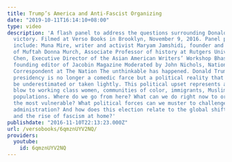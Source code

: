 ```yaml
---
title: Trump’s America and Anti-Fascist Organizing
date: "2019-10-11T16:14:10+08:00"
type: video
description: 'A flash panel to address the questions surrounding Donald Trump''s election
  victory. Filmed at Verso Books in Brooklyn, November 9, 2016. Panel participants
  include: Muna Mire, writer and activist Maryam Jamshidi, founder and editor-in-chief
  of Muftah Donna Murch, Associate Professor of history at Rutgers University Ken
  Chen, Executive Director of the Asian American Writers’ Workshop Bhaskar Sunkara,
  founding editor of Jacobin Magazine Moderated by John Nichols, National Affairs
  Correspondent at The Nation The unthinkable has happened. Donald Trump’s bid for
  presidency is no longer a comedic farce but a political reality that should not
  be underestimated or taken lightly. This political upset represents a catastrophic
  blow to working class women, communities of color, immigrants, Muslims, and LGBTQ
  populations. Where do we go from here? What can we do right now to organize for
  the most vulnerable? What political forces can we muster to challenge the Trump
  administration? And how does this election relate to the global shift to the right
  and the rise of fascism at home?'
publishdate: "2016-11-10T22:13:23.000Z"
url: /versobooks/6qmznUYV2NQ/
providers:
  youtube:
    id: 6qmznUYV2NQ
---
```

